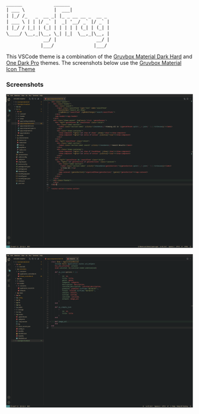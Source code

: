 ```
______            ______               
| ___ \           |  ___|              
| |_/ /_   _  __ _| |_ _ __ __ _  __ _ 
| ___ \ | | |/ _` |  _| '__/ _` |/ _` |
| |_/ / |_| | (_| | | | | | (_| | (_| |
\____/ \__,_|\__, \_| |_|  \__,_|\__, |
              __/ |               __/ |
             |___/               |___/ 
```

This VSCode theme is a combination of the [Gruvbox Material Dark Hard](https://github.com/sainnhe/gruvbox-material-vscode) and [One Dark Pro](https://github.com/Binaryify/OneDark-Pro) themes. The screenshots below use the [Gruvbox Material Icon Theme](https://marketplace.visualstudio.com/items?itemName=JonathanHarty.gruvbox-material-icon-theme)




### Screenshots

![screenshots](images/Screenshot_1.png)

![screenshots](images/Screenshot_2.png)
